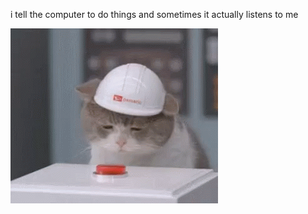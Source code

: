 i tell the computer to do things and sometimes it actually listens to me
<!--START_SECTION:update_image-->
<img src=https://raw.githubusercontent.com/sneakykestrel/sneakykestrel/main/.github/images/button-explosion.gif height="" width="" align=left alt=kitty />
<!--END_SECTION:update_image-->

